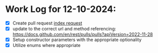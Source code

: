# Work Log for 12-10-2024:
- [x] Create pull request [index request]('src/Requests/Pulls/Index.php')
- [X] update to the correct url and method referencing: https://docs.github.com/en/rest/pulls/pulls?apiVersion=2022-11-28
- [X] Setup constructor parameters with the appropriate optionality
- [X] Utilize enums where appropriate
